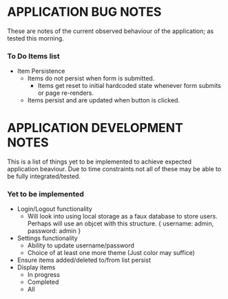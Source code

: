 # APPLICATION BUG NOTES

These are notes of the current observed behaviour of the application; as tested this morning. 

### To Do Items list

- Item Persistence
    - Items do not persist when form is submitted.
        - Items get reset to initial hardcoded state whenever form submits or page re-renders.
    - Items persist and are updated when button is clicked.

# APPLICATION DEVELOPMENT NOTES

This is a list of things yet to be implemented to achieve expected application beaviour. Due to time constraints not all of these may be able to be fully integrated/tested.

### Yet to be implemented

- Login/Logout functionality
    - Will look into using local storage as a faux database to store users. Perhaps will use an objcet with this structure. { username: admin, password: admin }
- Settings functionality
    - Ability to update username/password
    - Choice of at least one more theme (Just color may suffice)
- Ensure items added/deleted to/from list persist
- Display items
    - In progress
    - Completed
    - All

